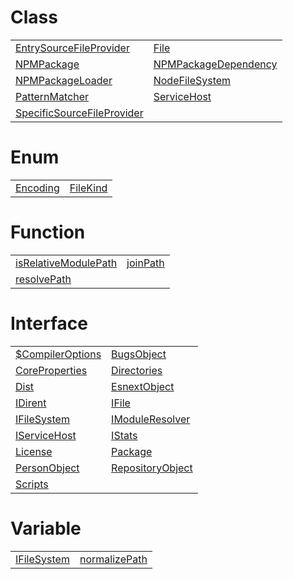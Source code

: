 # Class



|                                                                     |                                                                |
| ------------------------------------------------------------------- | -------------------------------------------------------------- |
| [EntrySourceFileProvider](/aot/class/entrysourcefileprovider)       | [File](/aot/system/class/file)                                 |
| [NPMPackage](/aot/system/class/npmpackage)                          | [NPMPackageDependency](/aot/system/class/npmpackagedependency) |
| [NPMPackageLoader](/aot/system/class/npmpackageloader)              | [NodeFileSystem](/aot/system/class/nodefilesystem)             |
| [PatternMatcher](/aot/system/class/patternmatcher)                  | [ServiceHost](/aot/class/servicehost)                          |
| [SpecificSourceFileProvider](/aot/class/specificsourcefileprovider) |                                                                |



# Enum



|                                       |                                       |
| ------------------------------------- | ------------------------------------- |
| [Encoding](/aot/system/enum/encoding) | [FileKind](/aot/system/enum/filekind) |



# Function



|                                                                   |                                           |
| ----------------------------------------------------------------- | ----------------------------------------- |
| [isRelativeModulePath](/aot/system/function/isrelativemodulepath) | [joinPath](/aot/system/function/joinpath) |
| [resolvePath](/aot/system/function/resolvepath)                   |                                           |



# Interface



|                                                              |                                                            |
| ------------------------------------------------------------ | ---------------------------------------------------------- |
| [$CompilerOptions](/aot/system/interface/usdcompileroptions) | [BugsObject](/aot/system/interface/bugsobject)             |
| [CoreProperties](/aot/system/interface/coreproperties)       | [Directories](/aot/system/interface/directories)           |
| [Dist](/aot/system/interface/dist)                           | [EsnextObject](/aot/system/interface/esnextobject)         |
| [IDirent](/aot/system/interface/idirent)                     | [IFile](/aot/system/interface/ifile)                       |
| [IFileSystem](/aot/system/interface/ifilesystem)             | [IModuleResolver](/aot/interface/imoduleresolver)          |
| [IServiceHost](/aot/interface/iservicehost)                  | [IStats](/aot/system/interface/istats)                     |
| [License](/aot/system/interface/license)                     | [Package](/aot/system/interface/package)                   |
| [PersonObject](/aot/system/interface/personobject)           | [RepositoryObject](/aot/system/interface/repositoryobject) |
| [Scripts](/aot/system/interface/scripts)                     |                                                            |



# Variable



|                                                 |                                                     |
| ----------------------------------------------- | --------------------------------------------------- |
| [IFileSystem](/aot/system/variable/ifilesystem) | [normalizePath](/aot/system/variable/normalizepath) |


